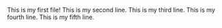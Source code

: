 This is my first file!
This is my second line.
This is my third line.
This is my fourth line.
This is my fifth line.
